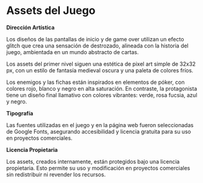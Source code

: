 
# Assets del Juego

**Dirección Artística**

Los diseños de las pantallas de inicio y de game over utilizan un efecto glitch que crea una sensación de destrozado, alineada con la historia del juego, ambientada en un mundo abstracto de cartas.

Los assets del primer nivel siguen una estética de pixel art simple de 32x32 px, con un estilo de fantasía medieval oscura y una paleta de colores fríos.

Los enemigos y las fichas están inspirados en elementos de póker, con colores rojo, blanco y negro en alta saturación. En contraste, la protagonista tiene un diseño final llamativo con colores vibrantes: verde, rosa fucsia, azul y negro.

**Tipografía**

Las fuentes utilizadas en el juego y en la página web fueron seleccionadas de Google Fonts, asegurando accesibilidad y licencia gratuita para su uso en proyectos comerciales.

**Licencia Propietaria**

Los assets, creados internamente, están protegidos bajo una licencia propietaria. Esto permite su uso y modificación en proyectos comerciales sin redistribuir ni revender los recursos.

